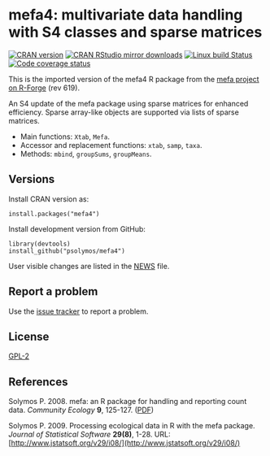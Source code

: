 # mefa4: multivariate data handling with S4 classes and sparse matrices

[![CRAN version](http://www.r-pkg.org/badges/version/mefa4)](http://cran.rstudio.com/web/packages/mefa4/index.html)
[![CRAN RStudio mirror downloads](http://cranlogs.r-pkg.org/badges/grand-total/mefa4)](http://cran.rstudio.com/web/packages/mefa4/index.html)
[![Linux build Status](https://travis-ci.org/psolymos/mefa4.svg?branch=master)](https://travis-ci.org/psolymos/mefa4)
[![Code coverage status](https://codecov.io/gh/psolymos/mefa4/branch/master/graph/badge.svg)](https://codecov.io/gh/psolymos/mefa4)

This is the imported version of the mefa4 R package from the [mefa project on R-Forge](https://r-forge.r-project.org/projects/mefa/) (rev 619).

An S4 update of the mefa package using sparse matrices for enhanced efficiency.
Sparse array-like objects are supported via lists of sparse matrices.

* Main functions: `Xtab`, `Mefa`.
* Accessor and replacement functions: `xtab`, `samp`, `taxa`.
* Methods: `mbind`, `groupSums`, `groupMeans`.

## Versions

Install CRAN version as:

```
install.packages("mefa4")
```

Install development version from GitHub:

```
library(devtools)
install_github("psolymos/mefa4")
```

User visible changes are listed in the [NEWS](https://github.com/psolymos/mefa4/blob/master/NEWS.md) file.

## Report a problem

Use the [issue tracker](https://github.com/psolymos/mefa4/issues)
to report a problem.

## License

[GPL-2](https://www.gnu.org/licenses/old-licenses/gpl-2.0.en.html)

## References

Solymos P. 2008. mefa: an R package for handling and reporting count data.
_Community Ecology_ **9**, 125-127. ([PDF](https://drive.google.com/file/d/0B-q59n6LIwYPdWVkWlQ1ZzFMS3c/view?usp=sharing))

Solymos P. 2009. Processing ecological data in R with the mefa package.
_Journal of Statistical Software_ **29(8)**, 1-28.
URL: [http://www.jstatsoft.org/v29/i08/](http://www.jstatsoft.org/v29/i08/)
